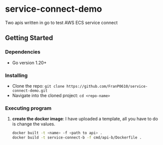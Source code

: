 # service-connect-demo
Two apis written in go to test AWS ECS service connect

## Getting Started

### Dependencies

- Go version 1.20+

[//]: # (- Only works on ECS task)

### Installing

- Clone the repo: `git clone https://github.com/FranP0610/service-connect-demo.git`
- Navigate into the cloned project: `cd <repo-name>`


### Executing program

1. **create the docker image**: I have uploaded a template, all you have to do is change the values.
    ```bash
    docker built -t <name> -f <path to api> . 
    docker build -t service-connect-b -f cmd/api-b/Dockerfile .
    ```